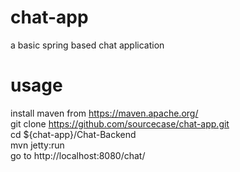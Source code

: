 # chat-app
a basic spring based chat application

# usage
install maven from https://maven.apache.org/  
git clone https://github.com/sourcecase/chat-app.git  
cd ${chat-app}/Chat-Backend  
mvn jetty:run  
go to http://localhost:8080/chat/
